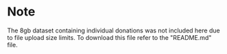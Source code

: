 # Note
The 8gb dataset containing individual donations was not included here due to file upload size limits. 
To download this file refer to the "README.md" file.

